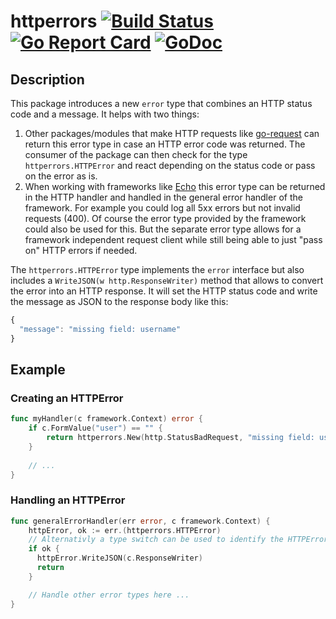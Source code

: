 # httperrors [![Build Status](https://travis-ci.org/fastbill/go-httperrors.svg?branch=master)](https://travis-ci.org/fastbill/go-httperrors) [![Go Report Card](https://goreportcard.com/badge/github.com/fastbill/go-httperrors)](https://goreportcard.com/report/github.com/fastbill/go-httperrors) [![GoDoc](https://godoc.org/github.com/fastbill/go-httperrors?status.svg)](https://godoc.org/github.com/fastbill/go-httperrors)

## Description
This package introduces a new `error` type that combines an HTTP status code and a message. It helps with two things:
1. Other packages/modules that make HTTP requests like [go-request](https://github.com/fastbill/go-request) can return this error type in case an HTTP error code was returned. The consumer of the package can then check for the type `httperrors.HTTPError` and react depending on the status code or pass on the error as is.
2. When working with frameworks like [Echo](https://echo.labstack.com) this error type can be returned in the HTTP handler and handled in the general error handler of the framework. For example you could log all 5xx errors but not invalid requests (400). Of course the error type provided by the framework could also be used for this. But the separate error type allows for a framework independent request client while still being able to just "pass on" HTTP errors if needed.

The `httperrors.HTTPError` type implements the `error` interface but also includes a `WriteJSON(w http.ResponseWriter)` method that allows to convert the error into an HTTP response. It will set the HTTP status code and write the message as JSON to the response body like this:
```javascript
{
  "message": "missing field: username"
}
```

## Example
### Creating an HTTPError
```go
func myHandler(c framework.Context) error {
	if c.FormValue("user") == "" {
		return httperrors.New(http.StatusBadRequest, "missing field: username")
	}
	
	// ...
}
```

### Handling an HTTPError
```go
func generalErrorHandler(err error, c framework.Context) {
	httpError, ok := err.(httperrors.HTTPError)
	// Alternativly a type switch can be used to identify the HTTPError.
	if ok {
	  httpError.WriteJSON(c.ResponseWriter)
	  return
	}

	// Handle other error types here ...
}
```

